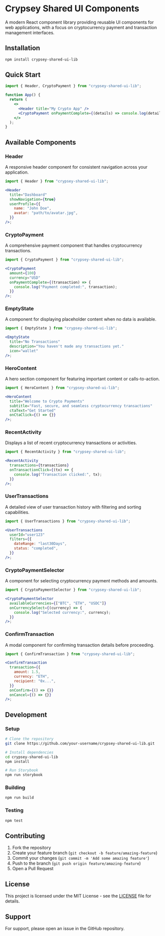 # Crypsey Shared UI Components

A modern React component library providing reusable UI components for web applications, with a focus on cryptocurrency payment and transaction management interfaces.

## Installation

```bash
npm install crypsey-shared-ui-lib
```

## Quick Start

```jsx
import { Header, CryptoPayment } from "crypsey-shared-ui-lib";

function App() {
  return (
    <>
      <Header title="My Crypto App" />
      <CryptoPayment onPaymentComplete={(details) => console.log(details)} />
    </>
  );
}
```

## Available Components

### Header

A responsive header component for consistent navigation across your application.

```jsx
import { Header } from "crypsey-shared-ui-lib";

<Header
  title="Dashboard"
  showNavigation={true}
  userProfile={{
    name: "John Doe",
    avatar: "path/to/avatar.jpg",
  }}
/>;
```

### CryptoPayment

A comprehensive payment component that handles cryptocurrency transactions.

```jsx
import { CryptoPayment } from "crypsey-shared-ui-lib";

<CryptoPayment
  amount={100}
  currency="USD"
  onPaymentComplete={(transaction) => {
    console.log("Payment completed:", transaction);
  }}
/>;
```

### EmptyState

A component for displaying placeholder content when no data is available.

```jsx
import { EmptyState } from "crypsey-shared-ui-lib";

<EmptyState
  title="No Transactions"
  description="You haven't made any transactions yet."
  icon="wallet"
/>;
```

### HeroContent

A hero section component for featuring important content or calls-to-action.

```jsx
import { HeroContent } from "crypsey-shared-ui-lib";

<HeroContent
  title="Welcome to Crypto Payments"
  subtitle="Fast, secure, and seamless cryptocurrency transactions"
  ctaText="Get Started"
  onCtaClick={() => {}}
/>;
```

### RecentActivity

Displays a list of recent cryptocurrency transactions or activities.

```jsx
import { RecentActivity } from "crypsey-shared-ui-lib";

<RecentActivity
  transactions={transactions}
  onTransactionClick={(tx) => {
    console.log("Transaction clicked:", tx);
  }}
/>;
```

### UserTransactions

A detailed view of user transaction history with filtering and sorting capabilities.

```jsx
import { UserTransactions } from "crypsey-shared-ui-lib";

<UserTransactions
  userId="user123"
  filters={{
    dateRange: "last30Days",
    status: "completed",
  }}
/>;
```

### CryptoPaymentSelector

A component for selecting cryptocurrency payment methods and amounts.

```jsx
import { CryptoPaymentSelector } from "crypsey-shared-ui-lib";

<CryptoPaymentSelector
  availableCurrencies={["BTC", "ETH", "USDC"]}
  onCurrencySelect={(currency) => {
    console.log("Selected currency:", currency);
  }}
/>;
```

### ConfirmTransaction

A modal component for confirming transaction details before proceeding.

```jsx
import { ConfirmTransaction } from "crypsey-shared-ui-lib";

<ConfirmTransaction
  transaction={{
    amount: 1.5,
    currency: "ETH",
    recipient: "0x...",
  }}
  onConfirm={() => {}}
  onCancel={() => {}}
/>;
```

## Development

### Setup

```bash
# Clone the repository
git clone https://github.com/your-username/crypsey-shared-ui-lib.git

# Install dependencies
cd crypsey-shared-ui-lib
npm install

# Run Storybook
npm run storybook
```

### Building

```bash
npm run build
```

### Testing

```bash
npm test
```

## Contributing

1. Fork the repository
2. Create your feature branch (`git checkout -b feature/amazing-feature`)
3. Commit your changes (`git commit -m 'Add some amazing feature'`)
4. Push to the branch (`git push origin feature/amazing-feature`)
5. Open a Pull Request

## License

This project is licensed under the MIT License - see the [LICENSE](LICENSE) file for details.

## Support

For support, please open an issue in the GitHub repository.
